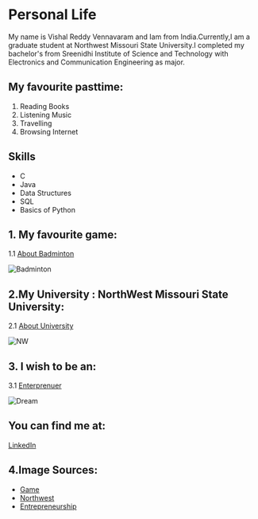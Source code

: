 # Personal Life
My name is Vishal Reddy Vennavaram and Iam from India.Currently,I am a graduate student at Northwest Missouri State University.I completed my bachelor's from Sreenidhi Institute of Science and Technology with  Electronics and Communication Engineering as major.
## My favourite pasttime:
1. Reading Books
2. Listening Music
3. Travelling
4. Browsing Internet 
## Skills 
- C
- Java
- Data Structures
- SQL
- Basics of Python
## 1. My favourite game:
1.1 [About Badminton](https://en.wikipedia.org/wiki/Badminton)

![Badminton](https://img.grouponcdn.com/deal/CTvmRysPcgjeb4HauC5/DR-2048x1229/v1/c700x420.jpg)


## 2.My University : NorthWest Missouri State University:
2.1 [About University](https://www.nwmissouri.edu/)

![NW](https://www.kttn.com/wp-content/uploads/2017/04/Northwest-Missouri-State-University.jpg)



## 3. I wish to be an: 
3.1 [Enterprenuer](https://en.wikipedia.org/wiki/Entrepreneurship)

![Dream](https://static.timesofisrael.com/www/uploads/2018/09/iStock-808337406-640x400.jpg)


## You can find me at:
[LinkedIn](https://www.linkedin.com/in/vishalreddyvennavaram/)

## 4.Image Sources:

* [Game](https://img.grouponcdn.com/deal/CTvmRysPcgjeb4HauC5/DR-2048x1229/v1/c700x420.jpg)
* [Northwest](https://www.kttn.com/wp-content/uploads/2017/04/Northwest-Missouri-State-University.jpg)
* [Entrepreneurship](https://static.timesofisrael.com/www/uploads/2018/09/iStock-808337406-640x400.jpg)






